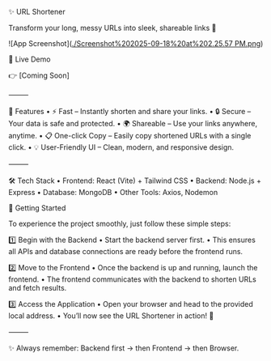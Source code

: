

✨ URL Shortener

Transform your long, messy URLs into sleek, shareable links 🚀

![App Screenshot]([./Screenshot%202025-09-18%20at%202.25.57 PM.png](https://github.com/user-attachments/assets/7fb344bb-2755-4c15-b7ce-c6cc198022c6))

🔗 Live Demo

👉 [Coming Soon]

⸻

🌟 Features
	•	⚡ Fast – Instantly shorten and share your links.
	•	🔒 Secure – Your data is safe and protected.
	•	🌍 Shareable – Use your links anywhere, anytime.
	•	📋 One-click Copy – Easily copy shortened URLs with a single click.
	•	💡 User-Friendly UI – Clean, modern, and responsive design.

⸻

🛠️ Tech Stack
	•	Frontend: React (Vite) + Tailwind CSS
	•	Backend: Node.js + Express
	•	Database: MongoDB
	•	Other Tools: Axios, Nodemon

 🚀 Getting Started

To experience the project smoothly, just follow these simple steps:

1️⃣ Begin with the Backend
	•	Start the backend server first.
	•	This ensures all APIs and database connections are ready before the frontend runs.

2️⃣ Move to the Frontend
	•	Once the backend is up and running, launch the frontend.
	•	The frontend communicates with the backend to shorten URLs and fetch results.

3️⃣ Access the Application
	•	Open your browser and head to the provided local address.
	•	You’ll now see the URL Shortener in action! 🎉

⸻

✨ Always remember: Backend first → then Frontend → then Browser.
